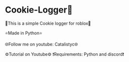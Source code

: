 # Cookie-Logger🍪
💎This is a simple Cookie logger for roblox💎

⭐Made in Python⭐

🌐Follow me on youtube: Catalistyc🌐

⚙️Tutorial on Youtube⚙️
❗Requirements: Python and discord❗
